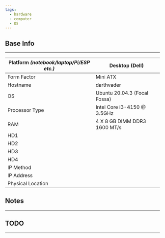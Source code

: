 ```yaml
---
tags:
  - hardware
  - computer
  - OS
---
```


## Base Info
---

| Platform _(notebook/laptop/Pi/ESP etc.)_ | Desktop (Dell)               |
| ---------------------------------------- | ---------------------------- |
| Form Factor                              | Mini ATX                     |
| Hostname                                 | darthvader                   |
| OS                                       | Ubuntu 20.04.3 (Focal Fossa) |
| Processor Type                           | Intel Core i3-4150 @ 3.5GHz  |
| RAM                                      | 4 X 8 GB DIMM DDR3 1600 MT/s |
| HD1                                      |                              |
| HD2                                      |                              |
| HD3                                      |                              |
| HD4                                      |                              |
| IP Method                                |                              |
| IP Address                               |                              |
| Physical Location                        |                              |

## Notes
---



## TODO
---
